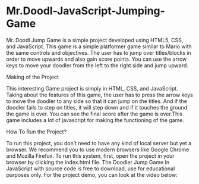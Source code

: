 # Mr.Doodl-JavaScript-Jumping-Game
Mr. Doodl Jump Game is a simple project developed using HTML5, CSS, and JavaScript. This game is a simple platformer game similar to Mario with the same controls and objectives. The user has to jump over titles/blocks in order to move upwards and also gain score points. You can use the arrow keys to move your doodler from the left to the right side and jump upward.

Making of the Project

This interesting Game project is simply in HTML, CSS, and JavaScript. Taking about the features of this game, the user has to press the arrow keys to move the doodler to any side so that it can jump on the titles. And if the doodler fails to step on titles, it will step down and if it touches the ground the game is over. You can see the final score after the game is over.This game includes a lot of javascript for making the functioning of the game.


How To Run the Project?

To run this project, you don’t need to have any kind of local server but yet a browser. We recommend you to use modern browsers like Google Chrome and Mozilla Firefox. To run this system, first, open the project in your browser by clicking the index.html file. The Doodler Jump Game In JavaScript with source code is free to download, use for educational purposes only. For the project demo, you can look at the video below:
